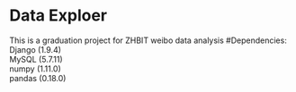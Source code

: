 Data Exploer
===
This is a graduation project for ZHBIT weibo data analysis 
#Dependencies:
Django (1.9.4)<br>
MySQL (5.7.11)<br>
numpy (1.11.0)<br>
pandas (0.18.0)<br>
